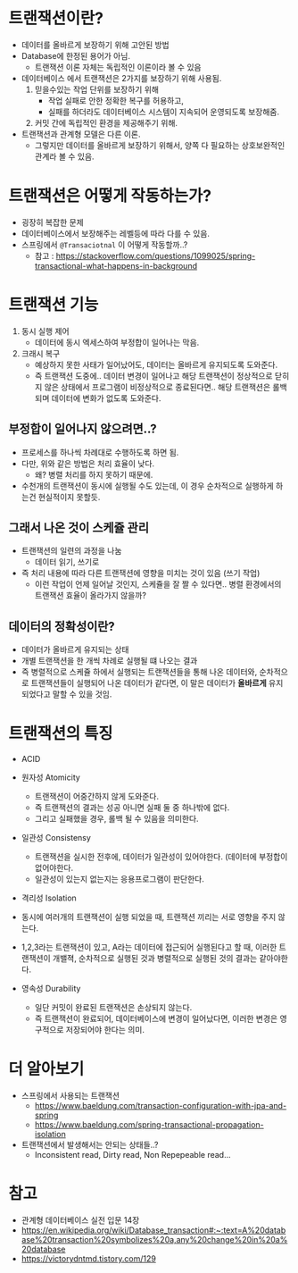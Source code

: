 # 트랜잭션이란?
- 데이터를 올바르게 보장하기 위해 고안된 방법
- Database에 한정된 용어가 아님.
  - 트랜잭션 이론 자체는 독립적인 이론이라 볼 수 있음
- 데이터베이스 에서 트랜잭션은 2가지를 보장하기 위해 사용됨.
  1. 믿을수있는 작업 단위를 보장하기 위해 
      - 작업 실패로 안한 정확한 복구를 허용하고,
      - 실패를 하더라도 데이터베이스 시스템이 지속되어 운영되도록 보장해줌.
  2. 커밋 간에 독립적인 환경을 제공해주기 위해.
- 트랜잭션과 관계형 모델은 다른 이론.
  - 그렇지만 데이터를 올바르게 보장하기 위해서, 양쪽 다 필요하는 상호보완적인 관계라 볼 수 있음.

# 트랜잭션은 어떻게 작동하는가?
- 굉장히 복잡한 문제
- 데이터베이스에서 보장해주는 레벨등에 따라 다를 수 있음.
- 스프링에서 `@Transaciotnal` 이 어떻게 작동할까..?
  - 참고 : https://stackoverflow.com/questions/1099025/spring-transactional-what-happens-in-background

# 트랜잭션 기능
1. 동시 실행 제어
    - 데이터에 동시 엑세스하여 부정합이 일어나는 막음.
2. 크래시 복구
    - 예상하지 못한 사태가 일어났어도, 데이터는 올바르게 유지되도록 도와준다.
    - 즉 트랜잭션 도중에.. 데이터 변경이 일어나고 해당 트랜잭션이 정상적으로 닫히지 않은 상태에서 프로그램이 비정상적으로 종료된다면.. 해당 트랜잭션은 롤백되며 데이터에 변화가 없도록 도와준다.

## 부정합이 일어나지 않으려면..?
- 프로세스를 하나씩 차례대로 수행하도록 하면 됨.
- 다만, 위와 같은 방법은 처리 효율이 낮다.
  - 왜? 병렬 처리를 하지 못하기 때문에.
- 수천개의 트랜잭션이 동시에 실행될 수도 있는데, 이 경우 순차적으로 실행하게 하는건 현실적이지 못할듯.

## 그래서 나온 것이 스케쥴 관리
- 트랜잭션의 일련의 과정을 나눔
  - 데이터 읽기, 쓰기로
- 즉 처리 내용에 따라 다른 트랜잭션에 영향을 미치는 것이 있음 (쓰기 작업)
  - 이런 작업이 언제 일어날 것인지, 스케쥴을 잘 짤 수 있다면.. 병렬 환경에서의 트랜잭션 효율이 올라가지 않을까?

## 데이터의 정확성이란?
- 데이터가 올바르게 유지되는 상태
- 개별 트랜잭션을 한 개씩 차례로 실행될 떄 나오는 결과
- 즉 병렬적으로 스케쥴 하에서 실행되는 트랜잭션들을 통해 나온 데이터와, 순차적으로 트랜잭션들이 실행되어 나온 데이터가 같다면, 이 말은 데이터가 **올바르게** 유지되었다고 말할 수 있을 것임.

# 트랜잭션의 특징
- ACID
- 원자성 Atomicity
  - 트랜잭션이 어중간하지 않게 도와준다.
  - 즉 트랜잭션의 결과는 성공 아니면 실패 둘 중 하나밖에 없다.
  - 그리고 실패했을 경우, 롤백 될 수 있음을 의미한다.

- 일관성 Consistensy
  - 트랜잭션을 실시한 전후에, 데이터가 일관성이 있어야한다. (데이터에 부정합이 없어야한다.
  - 일관성이 있는지 없는지는 응용프로그램이 판단한다.

- 격리성 Isolation
 - 동시에 여러개의 트랜잭션이 실행 되었을 때, 트랜잭션 끼리는 서로 영향을 주지 않는다.
 - 1,2,3라는 트랜잭션이 있고, A라는 데이터에 접근되어 실행된다고 할 때, 이러한 트랜잭션이 개밸젹, 순차적으로 실행된 것과 병렬적으로 실행된 것의 결과는 같아야한다.

- 영속성 Durability
  - 일단 커밋이 완료된 트랜잭션은 손상되지 않는다.
  - 즉 트랜잭션이 완료되어, 데이터베이스에 변경이 일어났다면, 이러한 변경은 영구적으로 저장되어야 한다는 의미.

# 더 알아보기
- 스프링에서 사용되는 트랜잭션
  - https://www.baeldung.com/transaction-configuration-with-jpa-and-spring
  - https://www.baeldung.com/spring-transactional-propagation-isolation
- 트랜잭션에서 발생해서는 안되는 상태들..?
  - Inconsistent read, Dirty read, Non Repepeable read...

# 참고
- 관계형 데이터베이스 실전 입문 14장
- https://en.wikipedia.org/wiki/Database_transaction#:~:text=A%20database%20transaction%20symbolizes%20a,any%20change%20in%20a%20database
- https://victorydntmd.tistory.com/129